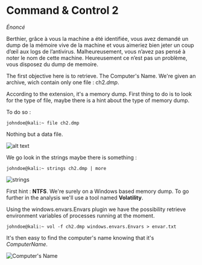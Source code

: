 # Command & Control 2

*Énoncé*

Berthier, grâce à vous la machine a été identifiée, vous avez demandé un dump de la mémoire vive de la machine et vous aimeriez bien jeter un coup d’œil aux logs de l’antivirus. Malheureusement, vous n’avez pas pensé à noter le nom de cette machine. Heureusement ce n’est pas un problème, vous disposez du dump de memoire.

The first objective here is to retrieve. The Computer's Name. We're given an archive, wich contain only one file : ch2.*dmp*.

According to the extension, it's a memory dump. First thing to do is to look for the type of file, maybe there is a hint about the type of memory dump.

To do so :

```console
johndoe@kali:~ file ch2.dmp
````
Nothing but a data file.

![alt text](images/File.png)


We go look in the strings maybe there is something : 

```console
johndoe@kali:~ strings ch2.dmp | more
````

![strings](images/strings.png)


First hint : **NTFS**. We're surely on a Windows based memory dump.
To go further in the analysis we'll use a tool named **Volatility**.

Using the windows.envars.Envars plugin we have the possibility retrieve environment variables of processes running at the moment.

```console
johndoe@kali:~ vol -f ch2.dmp windows.envars.Envars > envar.txt 
````

It's then easy to find the computer's name knowing that it's *ComputerName*.


![Computer's Name](images/ComputerName.png)